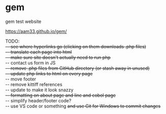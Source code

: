 # gem
gem test website

<https://aam33.github.io/gem/>

TODO:<br>
~~-- see where hyperlinks go (clicking on them downloads .php files)~~ <br>
~~-- translate each page into html~~ <br>
~~-- make sure site doesn't actually need to run php~~ <br>
-- contact us form in JS<br>
~~-- remove .php files from GitHub directory (or stash away in unused)~~ <br>
~~-- update php links to html on every page~~ <br>
-- move footer<br>
-- remove kittiff references<br>
-- update to make it look snazzy<br>
~~-- formatting on about page and linc and cobol page~~ <br>
-- simplify header/footer code?<br>
-- use VS code or something ~~and use Git for Windows to commit changes~~<br>

